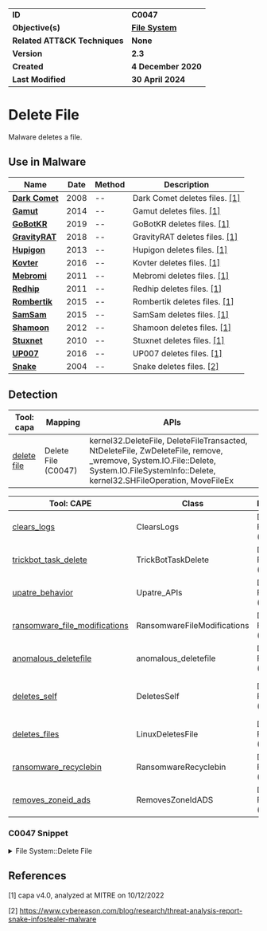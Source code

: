 <table>
<tr>
<td><b>ID</b></td>
<td><b>C0047</b></td>
</tr>
<tr>
<td><b>Objective(s)</b></td>
<td><b><a href="../file-system">File System</a></b></td>
</tr>
<tr>
<td><b>Related ATT&CK Techniques</b></td>
<td><b>None</b></td>
</tr>
<tr>
<td><b>Version</b></td>
<td><b>2.3</b></td>
</tr>
<tr>
<td><b>Created</b></td>
<td><b>4 December 2020</b></td>
</tr>
<tr>
<td><b>Last Modified</b></td>
<td><b>30 April 2024</b></td>
</tr>
</table>


# Delete File

Malware deletes a file.

## Use in Malware

|Name|Date|Method|Description|
|---|---|---|---|
|[**Dark Comet**](../../xample-malware/dark-comet.md)|2008|--|Dark Comet deletes files. [[1]](#1)|
|[**Gamut**](../../xample-malware/gamut.md)|2014|--|Gamut deletes files. [[1]](#1)|
|[**GoBotKR**](../../xample-malware/gobotkr.md)|2019|--|GoBotKR deletes files. [[1]](#1)|
|[**GravityRAT**](../../xample-malware/gravity-rat.md)|2018|--|GravityRAT deletes files. [[1]](#1)|
|[**Hupigon**](../../xample-malware/hupigon.md)|2013|--|Hupigon deletes files. [[1]](#1)|
|[**Kovter**](../../xample-malware/kovter.md)|2016|--|Kovter deletes files. [[1]](#1)|
|[**Mebromi**](../../xample-malware/mebromi.md)|2011|--|Mebromi deletes files. [[1]](#1)|
|[**Redhip**](../../xample-malware/redhip.md)|2011|--|Redhip deletes files. [[1]](#1)|
|[**Rombertik**](../../xample-malware/rombertik.md)|2015|--|Rombertik deletes files. [[1]](#1)|
|[**SamSam**](../../xample-malware/samsam.md)|2015|--|SamSam deletes files. [[1]](#1)|
|[**Shamoon**](../../xample-malware/shamoon.md)|2012|--|Shamoon deletes files. [[1]](#1)|
|[**Stuxnet**](../../xample-malware/stuxnet.md)|2010|--|Stuxnet deletes files. [[1]](#1)|
|[**UP007**](../../xample-malware/up007.md)|2016|--|UP007 deletes files. [[1]](#1)|
|[**Snake**](../../xample-malware/snake.md)|2004|--|Snake deletes files. [[2]](#2)|

## Detection

|Tool: capa|Mapping|APIs|
|---|---|---|
|[delete file](https://github.com/mandiant/capa-rules/blob/master/host-interaction/file-system/delete/delete-file.yml)|Delete File (C0047)|kernel32.DeleteFile, DeleteFileTransacted, NtDeleteFile, ZwDeleteFile, remove, _wremove, System.IO.File::Delete, System.IO.FileSystemInfo::Delete, kernel32.SHFileOperation, MoveFileEx|

|Tool: CAPE|Class|Mapping|APIs|
|---|---|---|---|
|[clears_logs](https://github.com/CAPESandbox/community/tree/master/modules/signatures/windows/clears_logs.py)|ClearsLogs|Delete File (C0047)|--|
|[trickbot_task_delete](https://github.com/CAPESandbox/community/blob/master/modules/signatures/windows/trickbot_files.py)|TrickBotTaskDelete|Delete File (C0047)|DeleteFileW|
|[upatre_behavior](https://github.com/CAPESandbox/community/blob/master/modules/signatures/deprecated/upatre_apis.py)|Upatre_APIs|Delete File (C0047)|DeleteFileA|
|[ransomware_file_modifications](https://github.com/CAPESandbox/community/blob/master/modules/signatures/windows/ransomware_filemodifications.py)|RansomwareFileModifications|Delete File (C0047)|MoveFileWithProgressW, MoveFileWithProgressTransactedW, NtCreateFile, NtWriteFile|
|[anomalous_deletefile](https://github.com/CAPESandbox/community/tree/master/modules/signatures/windows/anomalous_deletefile.py)|anomalous_deletefile|Delete File (C0047)|NtDeleteFile, DeleteFileW, DeleteFileA|
|[deletes_self](https://github.com/CAPESandbox/community/tree/master/modules/signatures/windows/deletes_self.py)|DeletesSelf|Delete File (C0047)|NtDeleteFile, DeleteFileW, DeleteFileA, MoveFileWithProgressW, MoveFileWithProgressTransactedW|
|[deletes_files](https://github.com/CAPESandbox/community/blob/master/modules/signatures/linux/deletes_files.py)|LinuxDeletesFile|Delete File (C0047)|--|
|[ransomware_recyclebin](https://github.com/CAPESandbox/community/tree/master/modules/signatures/windows/ransomware_recyclebin.py)|RansomwareRecyclebin|Delete File (C0047)|--|
|[removes_zoneid_ads](https://github.com/CAPESandbox/community/tree/master/modules/signatures/windows/removes_zoneid_ads.py)|RemovesZoneIdADS|Delete File (C0047)|DeleteFileW, DeleteFileA|

### C0047 Snippet
<details>
<summary> File System::Delete File </summary>
SHA256: 000b535ab2a4fec86e2d8254f8ed65c6ebd37309ed68692c929f8f93a99233f6
Location: 0x409BB1
<pre>
call    FUN_00404E80    ; generate file name to delete and store in eax
push    eax     ; use the name generated by the previous function as an argument to the next function call
call    KERNEL32.DLL::DeleteFileA       ; delete the file
cmp     eax, 0x1        ; if the file was successfully deleted, the previous function call will return a 1 into eax
sbb     eax, eax        ; isolate the carry flag from the previous comparison.  This will only be 1 if the previous command failed, otherwise it will be 0.
</pre>
</details>

## References

<a name="1">[1]</a> capa v4.0, analyzed at MITRE on 10/12/2022

<a name="2">[2]</a> https://www.cybereason.com/blog/research/threat-analysis-report-snake-infostealer-malware


